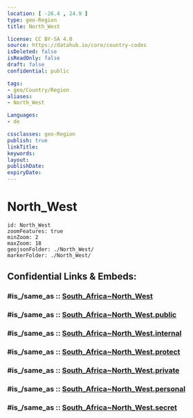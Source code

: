 ```yaml
---
location: [ -26.4 , 24.9 ] 
type: geo-Region
title: North_West

license: CC BY-SA 4.0
source: https://datahub.io/core/country-codes
isDeleted: false
isReadOnly: false
draft: false
confidential: public

tags:
- geo/Country/Region
aliases:
- North_West

Languages:
- de

cssclasses: geo-Region
publish: true
linkTitle: 
keywords: 
layout: 
publishDate: 
expiryDate: 
---
```


# North_West

```leaflet
id: North_West
zoomFeatures: true 
minZoom: 2 
maxZoom: 18
geojsonFolder: ./North_West/
markerFolder: ./North_West/
```


## Confidential Links & Embeds: 

### #is_/same_as :: [South_Africa~North_West](/_Standards/Earth/Continent/Africa/Africa~South/South_Africa/provinces~South_Africa/South_Africa~North_West.md) 

### #is_/same_as :: [South_Africa~North_West.public](/_public/Earth/Continent/Africa/Africa~South/South_Africa/provinces~South_Africa/South_Africa~North_West.public.md) 

### #is_/same_as :: [South_Africa~North_West.internal](/_internal/Earth/Continent/Africa/Africa~South/South_Africa/provinces~South_Africa/South_Africa~North_West.internal.md) 

### #is_/same_as :: [South_Africa~North_West.protect](/_protect/Earth/Continent/Africa/Africa~South/South_Africa/provinces~South_Africa/South_Africa~North_West.protect.md) 

### #is_/same_as :: [South_Africa~North_West.private](/_private/Earth/Continent/Africa/Africa~South/South_Africa/provinces~South_Africa/South_Africa~North_West.private.md) 

### #is_/same_as :: [South_Africa~North_West.personal](/_personal/Earth/Continent/Africa/Africa~South/South_Africa/provinces~South_Africa/South_Africa~North_West.personal.md) 

### #is_/same_as :: [South_Africa~North_West.secret](/_secret/Earth/Continent/Africa/Africa~South/South_Africa/provinces~South_Africa/South_Africa~North_West.secret.md)

